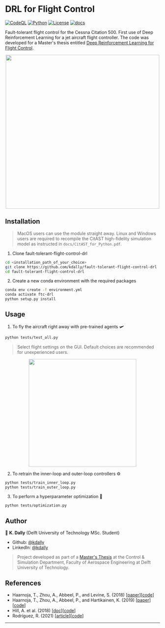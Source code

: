 # DRL for Flight Control

[![CodeQL](https://github.com/kdally/fault-tolerant-flight-control-drl/actions/workflows/codeql-analysis.yml/badge.svg)](https://github.com/kdally/fault-tolerant-flight-control-drl/actions/workflows/codeql-analysis.yml)
[![Python](https://shields.io/badge/python-v3.7-blue.svg)](https://github.com/kdally/fault-tolerant-flight-control-drl/)
[![License](https://img.shields.io/github/license/kdally/fault-tolerant-flight-control-drl)](https://github.com/kdally/fault-tolerant-flight-control-drl/blob/master/LICENSE)
[![docs](https://img.shields.io/badge/docs-stable-blue.svg)](https://kdally.github.io/fault-tolerant-flight-control-drl/)


Fault-tolerant flight control for the Cessna Citation 500. First use of Deep Reinforcement Learning for a jet aircraft flight controller. The code was developed for a Master's thesis entitled [Deep Reinforcement Learning for Flight Control](http://resolver.tudelft.nl/uuid:fcef2325-4c90-4276-8bfc-1e230724c68a).

<p align="center">
  <img src="assets/attitude70deg.gif" width="500"/>
</p>

## Installation
> MacOS users can use the module straight away.
> Linux and Windows users are required to recompile the CitAST high-fidelity simulation model as instructed in `docs/CitAST_for_Python.pdf`.

1. Clone fault-tolerant-flight-control-drl
```sh
cd <installation_path_of_your_choice>
git clone https://github.com/kdally/fault-tolerant-flight-control-drl
cd fault-tolerant-flight-control-drl
```

2. Create a new conda environment with the required packages

```sh
conda env create -f environment.yml
conda activate ftc-drl
python setup.py install
```

## Usage

1. To fly the aircraft right away with pre-trained agents 🛩
```sh
python tests/test_all.py
```

> Select flight settings on the GUI. Default choices are recommended for unexperienced users.

<p align="center">
  <img src="assets/gui.png" width="350"/>
</p>


2. To retrain the inner-loop and outer-loop controllers ⚙️
```sh
python tests/train_inner_loop.py
python tests/train_outer_loop.py
```

3. To perform a hyperparameter optimization 🎯
```sh
python tests/optimization.py
```


## Author

👤 **K. Dally**
(Delft University of Technology MSc. Student)
* Github: [@kdally](https://github.com/kdally)
* LinkedIn: [@kdally](https://linkedin.com/in/kdally)

> Project developed as part of a [Master's Thesis](http://resolver.tudelft.nl/uuid:fcef2325-4c90-4276-8bfc-1e230724c68a) at the Control & Simulation Department, Faculty of Aerospace Engineering at Delft University of Technology.

## References

* Haarnoja, T., Zhou, A., Abbeel, P., and Levine, S. (2018) [[paper](https://arxiv.org/abs/1801.01290)][[code](https://github.com/haarnoja/sac/tree/master/sac)]
* Haarnoja, T., Zhou, A., Abbeel, P., and Hartikainen, K. (2019) [[paper](https://arxiv.org/abs/1812.05905)][[code](https://github.com/rail-berkeley/softlearning/)]
* Hill, A. et al. (2018) [[doc](https://stable-baselines.readthedocs.io/)][[code](https://github.com/hill-a/stable-baselines)]
* Rodríguez, R. (2021) [[article](https://medium.com/codestory/3d-animations-made-simple-with-matlab-visualizing-flight-test-data-and-simulation-results-ed399cdcc711)][[code](https://github.com/Ro3code/aircraft_3d_animation)]



***
